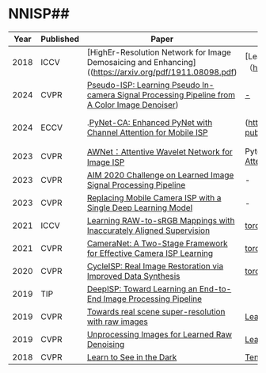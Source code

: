 # NNISP## 



| Year | Published | Paper                                                                 | Code / Project       | Keywords              |
|------|-----------|----------------------------------------------------------------------|----------------------|-----------------------|
| 2018 | ICCV      | [HighEr-Resolution Network for Image Demosaicing and Enhancing]((https://arxiv.org/pdf/1911.08098.pdf) |  [Learn to See in the Dark]（https://github.com/MKFMIKU/RAW2RGBNet）      | U_net        |
| 2024 | CVPR      | [Pseudo-ISP: Learning Pseudo In-camera Signal Processing Pipeline from A Color Image Denoiser](https://arxiv.org/pdf/2103.10234v1.pdf))   | [-](https://github.com/happycaoyue/Pseudo-ISP)                    | Diffusion Model       |
| 2024 | ECCV      | .[PyNet-CA: Enhanced PyNet with Channel Attention for Mobile ISP](https://link.springer.com/chapter/10.1007/978-3-030-67070-2_12) | (https://github.com/egyptdj/skyb-aim2020-public)                | Selective alignment fusion |
| 2023 | CVPR      | [AWNet：Attentive Wavelet Network for Image ISP](https://arxiv.org/pdf/2008.09228.pdf) | Pytorch(https://github.com/Charlie0215/AWNet-Attentive-Wavelet-Network-for-Image-ISP) | Attention-based       |
| 2023 | CVPR      | [AIM 2020 Challenge on Learned Image Signal Processing Pipeline](https://arxiv.org/pdf/2011.04994.pdf) | -                    |               |
| 2023 | CVPR      | [Replacing Mobile Camera ISP with a Single Deep Learning Model](https://arxiv.org/pdf/2002.05509.pdf)      | -   （https://github.com/aiff22/PyNET-PyTorch）                 | Attention-based       |
| 2021 | ICCV     | [Learning RAW-to-sRGB Mappings with Inaccurately Aligned Supervision](https://arxiv.org/pdf/2108.08119v1)       | [torch](https://github.com/swz30/CycleISP)                    | Transformer-based     |
| 2021 | CVPR      | [CameraNet: A Two-Stage Framework for Effective Camera ISP Learning](https://arxiv.org/pdf/1908.01481)       | [torch](https://github.com/swz30/CycleISP)                    | Transformer-based     |
| 2020 | CVPR      | [CycleISP: Real Image Restoration via Improved Data Synthesis](https://arxiv.org/pdf/2003.07761.pdf)         | [torch](https://github.com/swz30/CycleISP)                    | -     |
| 2019 | TIP      | [DeepISP: Toward Learning an End-to-End Image Processing Pipeline](https://arxiv.org/pdf/1801.06724v2) |         | U_net        |
| 2019 | CVPR      | [Towards real scene super-resolution with raw images](https://arxiv.org/pdf/1805.01934.pdf) |  [Learn to See in the Dark]([https://arxiv.org/pdf/1805.01934.pdf](https://github.com/cchen156/Learning-to-See-in-the-Dark))        | U_net        |
| 2019 | CVPR      | [Unprocessing Images for Learned Raw Denoising](https://arxiv.org/pdf/1805.01934.pdf) |  [Learn to See in the Dark]([https://arxiv.org/pdf/1805.01934.pdf](https://github.com/cchen156/Learning-to-See-in-the-Dark))        | U_net        |
| 2018 | CVPR      | [Learn to See in the Dark](https://arxiv.org/pdf/1805.01934.pdf) |  [Tensorflow](https://github.com/cchen156/Learning-to-See-in-the-Dark)        | U_net        |
